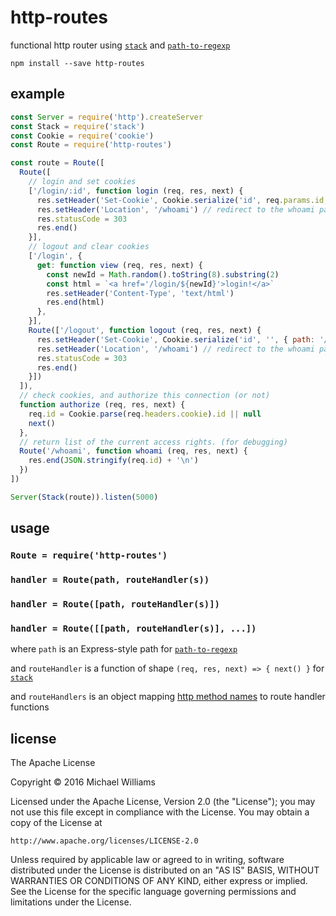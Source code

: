 # http-routes

functional http router using [`stack`](https://github.com/creationix/stack) and [`path-to-regexp`](https://github.com/pillarjs/path-to-regexp)

```shell
npm install --save http-routes
```

## example

```js
const Server = require('http').createServer
const Stack = require('stack')
const Cookie = require('cookie')
const Route = require('http-routes')

const route = Route([
  Route([
    // login and set cookies
    ['/login/:id', function login (req, res, next) {
      res.setHeader('Set-Cookie', Cookie.serialize('id', req.params.id, { path: '/' }))
      res.setHeader('Location', '/whoami') // redirect to the whoami page.
      res.statusCode = 303
      res.end()
    }],
    // logout and clear cookies
    ['/login', {
      get: function view (req, res, next) {
        const newId = Math.random().toString(8).substring(2)
        const html = `<a href='/login/${newId}'>login!</a>`
        res.setHeader('Content-Type', 'text/html')
        res.end(html)
      },
    }],
    Route(['/logout', function logout (req, res, next) {
      res.setHeader('Set-Cookie', Cookie.serialize('id', '', { path: '/' }))
      res.setHeader('Location', '/whoami') // redirect to the whoami page
      res.statusCode = 303
      res.end()
    }])
  ]),
  // check cookies, and authorize this connection (or not)
  function authorize (req, res, next) {
    req.id = Cookie.parse(req.headers.cookie).id || null
    next()
  },
  // return list of the current access rights. (for debugging)
  Route('/whoami', function whoami (req, res, next) {
    res.end(JSON.stringify(req.id) + '\n')
  })
])

Server(Stack(route)).listen(5000)
```

## usage

### `Route = require('http-routes')`

### `handler = Route(path, routeHandler(s))`
### `handler = Route([path, routeHandler(s)])`
### `handler = Route([[path, routeHandler(s)], ...])`

where `path` is an Express-style path for [`path-to-regexp`](https://github.com/pillarjs/path-to-regexp)

and `routeHandler` is a function of shape `(req, res, next) => { next() }` for [`stack`](https://github.com/creationix/stack)

and `routeHandlers` is an object mapping [http method names](https://www.npmjs.com/package/methods) to route handler functions

## license

The Apache License

Copyright &copy; 2016 Michael Williams

Licensed under the Apache License, Version 2.0 (the "License");
you may not use this file except in compliance with the License.
You may obtain a copy of the License at

    http://www.apache.org/licenses/LICENSE-2.0

Unless required by applicable law or agreed to in writing, software
distributed under the License is distributed on an "AS IS" BASIS,
WITHOUT WARRANTIES OR CONDITIONS OF ANY KIND, either express or implied.
See the License for the specific language governing permissions and
limitations under the License.
